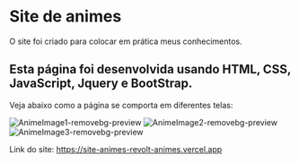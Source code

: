 # Site de animes
O site foi criado para colocar em prática meus conhecimentos.

## Esta página foi desenvolvida usando HTML, CSS, JavaScript, Jquery e BootStrap.
Veja abaixo como a página se comporta em diferentes telas:

![AnimeImage1-removebg-preview](https://github.com/MandrakVL/site_animes_revolt_animes/assets/106332637/3278598c-f5fa-4c16-a263-2b555aa6242b)
![AnimeImage2-removebg-preview](https://github.com/MandrakVL/site_animes_revolt_animes/assets/106332637/6f33bc13-83cc-427b-9880-050936b0ff82)
![AnimeImage3-removebg-preview](https://github.com/MandrakVL/site_animes_revolt_animes/assets/106332637/5d536b8e-9457-4cc9-a365-5ffb42566a98)


Link do site: https://site-animes-revolt-animes.vercel.app
